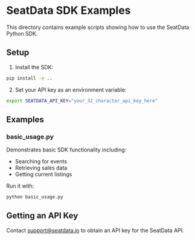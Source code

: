 # SeatData SDK Examples

This directory contains example scripts showing how to use the SeatData Python SDK.

## Setup

1. Install the SDK:
```bash
pip install -e ..
```

2. Set your API key as an environment variable:
```bash
export SEATDATA_API_KEY="your_32_character_api_key_here"
```

## Examples

### basic_usage.py
Demonstrates basic SDK functionality including:
- Searching for events
- Retrieving sales data
- Getting current listings

Run it with:
```bash
python basic_usage.py
```

## Getting an API Key

Contact support@seatdata.io to obtain an API key for the SeatData API.